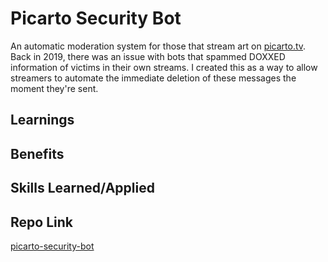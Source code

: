 # Picarto Security Bot

An automatic moderation system for those that stream art on [picarto.tv](https://picarto.tv). Back in 2019, there was an issue with bots that spammed DOXXED information of victims in their own streams. I created this as a way to allow streamers to automate the immediate deletion of these messages the moment they're sent.

## Learnings


## Benefits


## Skills Learned/Applied


## Repo Link

[picarto-security-bot](https://github.com/fudgepop01/picarto-security-bot)